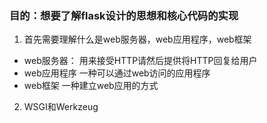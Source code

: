 ### 目的：想要了解flask设计的思想和核心代码的实现

1. 首先需要理解什么是web服务器，web应用程序，web框架
- web服务器：
用来接受HTTP请然后提供将HTTP回复给用户
- web应用程序
一种可以通过web访问的应用程序
- web框架
一种建立web应用的方式

2. WSGI和Werkzeug


